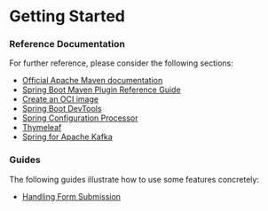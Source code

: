 # Getting Started

### Reference Documentation
For further reference, please consider the following sections:

* [Official Apache Maven documentation](https://maven.apache.org/guides/index.html)
* [Spring Boot Maven Plugin Reference Guide](https://docs.spring.io/spring-boot/docs/2.3.3.RELEASE/maven-plugin/reference/html/)
* [Create an OCI image](https://docs.spring.io/spring-boot/docs/2.3.3.RELEASE/maven-plugin/reference/html/#build-image)
* [Spring Boot DevTools](https://docs.spring.io/spring-boot/docs/2.3.3.RELEASE/reference/htmlsingle/#using-boot-devtools)
* [Spring Configuration Processor](https://docs.spring.io/spring-boot/docs/2.3.3.RELEASE/reference/htmlsingle/#configuration-metadata-annotation-processor)
* [Thymeleaf](https://docs.spring.io/spring-boot/docs/2.3.3.RELEASE/reference/htmlsingle/#boot-features-spring-mvc-template-engines)
* [Spring for Apache Kafka](https://docs.spring.io/spring-boot/docs/2.3.3.RELEASE/reference/htmlsingle/#boot-features-kafka)

### Guides
The following guides illustrate how to use some features concretely:

* [Handling Form Submission](https://spring.io/guides/gs/handling-form-submission/)

